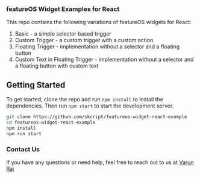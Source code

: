 ### featureOS Widget Examples for React 

This repo contains the following variations of featureOS widgets for React:

1. Basic - a simple selector based trigger 
2. Custom Trigger - a custom trigger with a custom action
3. Floating Trigger - implementation without a selector and a floating button 
4. Custom Text in Floating Trigger - implementation without a selector and a floating button with custom text


## Getting Started

To get started, clone the repo and run `npm install` to install the dependencies. Then run `npm start` to start the development server.

```bash
git clone https://github.com/skcript/featureos-widget-react-example
cd featureos-widget-react-example
npm install
npm run start
```

### Contact Us

If you have any questions or need help, feel free to reach out to us at [Varun Raj](mailto:varun@skcript.com)

